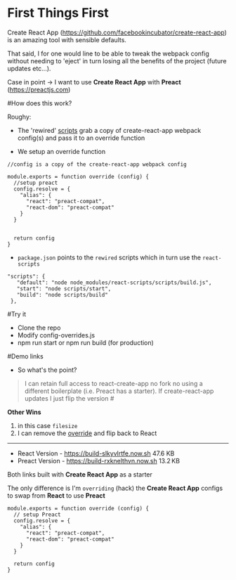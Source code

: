 # First Things First

Create React App (https://github.com/facebookincubator/create-react-app) is an amazing tool with sensible defaults.

That said, I for one would line to be able to tweak the webpack config without needing to 'eject' in turn losing all the benefits of the project (future updates etc...).

Case in point -> I want to use **Create React App** with **Preact**  (https://preactjs.com)


#How does this work?

Roughy:

* The 'rewired' [scripts](https://github.com/timarney/react-app-rewired/tree/master/scripts) grab a copy of create-react-app webpack config(s) and pass it to an override function

* We setup an override function
```
//config is a copy of the create-react-app webpack config

module.exports = function override (config) {
  //setup preact
  config.resolve = {
    "alias": {
      "react": "preact-compat",
      "react-dom": "preact-compat"
    }
  }


  return config
}
```

* `package.json` points to the `rewired` scripts which in turn use the `react-scripts`

 ```
 "scripts": {
    "default": "node node_modules/react-scripts/scripts/build.js",
    "start": "node scripts/start",
    "build": "node scripts/build"
  },
```


#Try it
* Clone the repo
* Modify config-overrides.js
* npm run start or npm run build (for production)

#Demo links

- So what's the point?

> I can retain full access to react-create-app no fork no using a different boilerplate (i.e. Preact has a starter).  If create-react-app updates I just flip the version #

**Other Wins**

1. in this case `filesize`
2. I can remove the [override](https://github.com/timarney/react-app-rewired/compare/react-compare) and flip back to React

<hr>

* React Version - https://build-slkyvlrtfe.now.sh 47.6 KB 
* Preact Version - https://build-rxknelthvn.now.sh 13.2 KB

Both links built with **Create React App** as a starter

The only difference is I'm `overriding` (hack) the **Create React App** configs to swap from **React** to use **Preact**

```
module.exports = function override (config) {
  // setup Preact
  config.resolve = {
    "alias": {
      "react": "preact-compat",
      "react-dom": "preact-compat"
    }
  }

  return config
}

```

